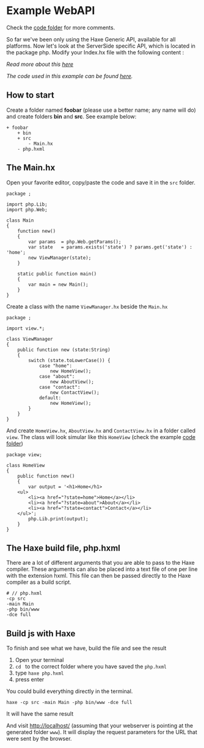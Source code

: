 # Example WebAPI

Check the [code folder](https://github.com/MatthijsKamstra/haxephp/tree/master/02webapi/code) for more comments.

So far we've been only using the Haxe Generic API, available for all platforms. Now let's look at the ServerSide specific API, which is located in the package php. Modify your Index.hx file with the following content :



*Read more about this [here](about.md)*

_The code used in this example can be found [here](https://github.com/MatthijsKamstra/haxephp/tree/master/02webapi/code)._


## How to start

Create a folder named **foobar** (please use a better name; any name will do) and create folders **bin** and **src**.
See example below:

```
+ foobar
	+ bin
	+ src
		- Main.hx
	- php.hxml
```


## The Main.hx

Open your favorite editor, copy/paste the code and save it in the `src` folder. 


```
package ; 

import php.Lib;
import php.Web;

class Main
{
	function new()
	{
		var params 	= php.Web.getParams();
		var state 	= params.exists('state') ? params.get('state') : 'home';
		new ViewManager(state);		
	}

	static public function main()
	{
		var main = new Main();
	}
}

```

Create a class with the name `ViewManager.hx` beside the `Main.hx`


```
package ;

import view.*;

class ViewManager 
{
	public function new (state:String) 
	{
		switch (state.toLowerCase()) {
			case "home":
				new HomeView();
			case "about":
				new AboutView();
			case "contact":
				new ContactView();
			default:
				new HomeView();
		}
	}
}
```

And create `HomeView.hx`, `AboutView.hx` and `ContactView.hx` in a folder called `view`.
The class will look simular like this `HomeView` (check the example [code folder](https://github.com/MatthijsKamstra/haxephp/tree/master/02webapi/code))

```
package view;

class HomeView 
{
	public function new() 
	{
		var output = '<h1>Home</h1>
	<ul>
		<li><a href="?state=home">Home</a></li>
		<li><a href="?state=about">About</a></li>
		<li><a href="?state=contact">Contact</a></li>
	</ul>';
		php.Lib.print(output);
	}
}

```


## The Haxe build file, php.hxml

There are a lot of different arguments that you are able to pass to the Haxe compiler.
These arguments can also be placed into a text file of one per line with the extension hxml. This file can then be passed directly to the Haxe compiler as a build script.

```
# // php.hxml
-cp src
-main Main
-php bin/www
-dce full
```


## Build js with Haxe

To finish and see what we have, build the file and see the result

1. Open your terminal
2. `cd ` to the correct folder where you have saved the `php.hxml` 
3. type `haxe php.hxml`
4. press enter


You could build everything directly in the terminal.

```
haxe -cp src -main Main -php bin/www -dce full
```

It will have the same result



And visit <http://localhost/> (assuming that your webserver is pointing at the generated folder `www`). It will display the request parameters for the URL that were sent by the browser.

